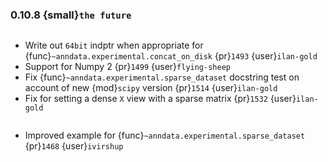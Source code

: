 ### 0.10.8 {small}`the future`

```{rubric} Bugfix
```

* Write out `64bit` indptr when appropriate for {func}`~anndata.experimental.concat_on_disk` {pr}`1493` {user}`ilan-gold`
* Support for Numpy 2 {pr}`1499` {user}`flying-sheep`
* Fix {func}`~anndata.experimental.sparse_dataset` docstring test on account of new {mod}`scipy` version {pr}`1514` {user}`ilan-gold`
* Fix for setting a dense `X` view with a sparse matrix {pr}`1532` {user}`ilan-gold`
```{rubric} Documentation
```

* Improved example for {func}`~anndata.experimental.sparse_dataset` {pr}`1468` {user}`ivirshup`

```{rubric} Performance
```

